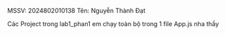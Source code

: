 MSSV: 2024802010138 
Tên: Nguyễn Thành Đạt

Các Project trong lab1_phan1 em chạy toàn bộ trong 1 file App.js nha thầy
